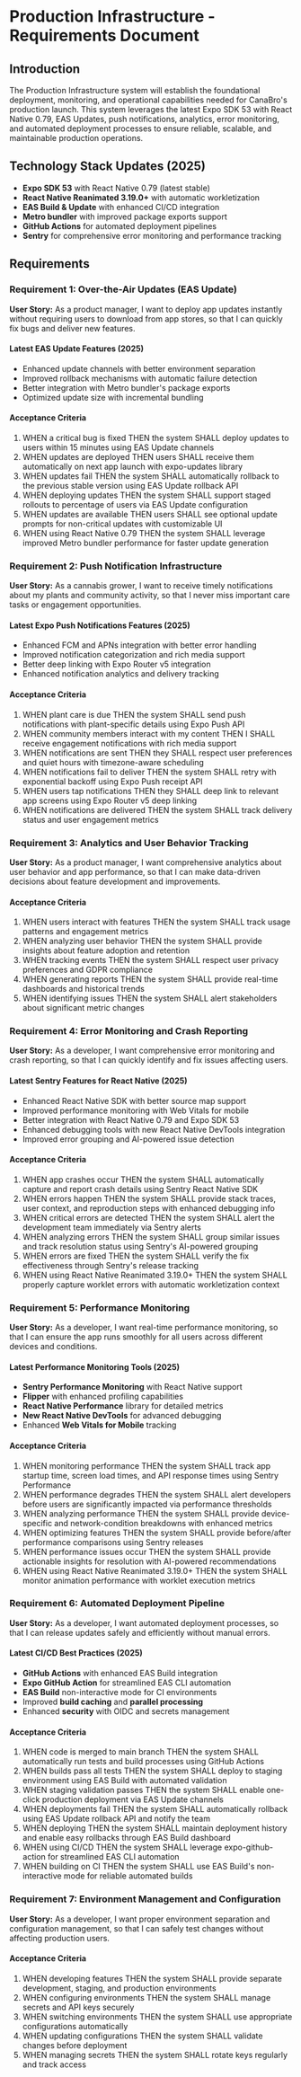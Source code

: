 # Production Infrastructure - Requirements Document

## Introduction

The Production Infrastructure system will establish the foundational deployment, monitoring, and operational capabilities needed for CanaBro's production launch. This system leverages the latest Expo SDK 53 with React Native 0.79, EAS Updates, push notifications, analytics, error monitoring, and automated deployment processes to ensure reliable, scalable, and maintainable production operations.

## Technology Stack Updates (2025)

- **Expo SDK 53** with React Native 0.79 (latest stable)
- **React Native Reanimated 3.19.0+** with automatic workletization
- **EAS Build & Update** with enhanced CI/CD integration
- **Metro bundler** with improved package exports support
- **GitHub Actions** for automated deployment pipelines
- **Sentry** for comprehensive error monitoring and performance tracking

## Requirements

### Requirement 1: Over-the-Air Updates (EAS Update)

**User Story:** As a product manager, I want to deploy app updates instantly without requiring users to download from app stores, so that I can quickly fix bugs and deliver new features.

#### Latest EAS Update Features (2025)
- Enhanced update channels with better environment separation
- Improved rollback mechanisms with automatic failure detection
- Better integration with Metro bundler's package exports
- Optimized update size with incremental bundling

#### Acceptance Criteria

1. WHEN a critical bug is fixed THEN the system SHALL deploy updates to users within 15 minutes using EAS Update channels
2. WHEN updates are deployed THEN users SHALL receive them automatically on next app launch with expo-updates library
3. WHEN updates fail THEN the system SHALL automatically rollback to the previous stable version using EAS Update rollback API
4. WHEN deploying updates THEN the system SHALL support staged rollouts to percentage of users via EAS Update configuration
5. WHEN updates are available THEN users SHALL see optional update prompts for non-critical updates with customizable UI
6. WHEN using React Native 0.79 THEN the system SHALL leverage improved Metro bundler performance for faster update generation

### Requirement 2: Push Notification Infrastructure

**User Story:** As a cannabis grower, I want to receive timely notifications about my plants and community activity, so that I never miss important care tasks or engagement opportunities.

#### Latest Expo Push Notifications Features (2025)
- Enhanced FCM and APNs integration with better error handling
- Improved notification categorization and rich media support
- Better deep linking with Expo Router v5 integration
- Enhanced notification analytics and delivery tracking

#### Acceptance Criteria

1. WHEN plant care is due THEN the system SHALL send push notifications with plant-specific details using Expo Push API
2. WHEN community members interact with my content THEN I SHALL receive engagement notifications with rich media support
3. WHEN notifications are sent THEN they SHALL respect user preferences and quiet hours with timezone-aware scheduling
4. WHEN notifications fail to deliver THEN the system SHALL retry with exponential backoff using Expo Push receipt API
5. WHEN users tap notifications THEN they SHALL deep link to relevant app screens using Expo Router v5 deep linking
6. WHEN notifications are delivered THEN the system SHALL track delivery status and user engagement metrics

### Requirement 3: Analytics and User Behavior Tracking

**User Story:** As a product manager, I want comprehensive analytics about user behavior and app performance, so that I can make data-driven decisions about feature development and improvements.

#### Acceptance Criteria

1. WHEN users interact with features THEN the system SHALL track usage patterns and engagement metrics
2. WHEN analyzing user behavior THEN the system SHALL provide insights about feature adoption and retention
3. WHEN tracking events THEN the system SHALL respect user privacy preferences and GDPR compliance
4. WHEN generating reports THEN the system SHALL provide real-time dashboards and historical trends
5. WHEN identifying issues THEN the system SHALL alert stakeholders about significant metric changes

### Requirement 4: Error Monitoring and Crash Reporting

**User Story:** As a developer, I want comprehensive error monitoring and crash reporting, so that I can quickly identify and fix issues affecting users.

#### Latest Sentry Features for React Native (2025)
- Enhanced React Native SDK with better source map support
- Improved performance monitoring with Web Vitals for mobile
- Better integration with React Native 0.79 and Expo SDK 53
- Enhanced debugging tools with new React Native DevTools integration
- Improved error grouping and AI-powered issue detection

#### Acceptance Criteria

1. WHEN app crashes occur THEN the system SHALL automatically capture and report crash details using Sentry React Native SDK
2. WHEN errors happen THEN the system SHALL provide stack traces, user context, and reproduction steps with enhanced debugging info
3. WHEN critical errors are detected THEN the system SHALL alert the development team immediately via Sentry alerts
4. WHEN analyzing errors THEN the system SHALL group similar issues and track resolution status using Sentry's AI-powered grouping
5. WHEN errors are fixed THEN the system SHALL verify the fix effectiveness through Sentry's release tracking
6. WHEN using React Native Reanimated 3.19.0+ THEN the system SHALL properly capture worklet errors with automatic workletization context

### Requirement 5: Performance Monitoring

**User Story:** As a developer, I want real-time performance monitoring, so that I can ensure the app runs smoothly for all users across different devices and conditions.

#### Latest Performance Monitoring Tools (2025)
- **Sentry Performance Monitoring** with React Native support
- **Flipper** with enhanced profiling capabilities
- **React Native Performance** library for detailed metrics
- **New React Native DevTools** for advanced debugging
- Enhanced **Web Vitals for Mobile** tracking

#### Acceptance Criteria

1. WHEN monitoring performance THEN the system SHALL track app startup time, screen load times, and API response times using Sentry Performance
2. WHEN performance degrades THEN the system SHALL alert developers before users are significantly impacted via performance thresholds
3. WHEN analyzing performance THEN the system SHALL provide device-specific and network-condition breakdowns with enhanced metrics
4. WHEN optimizing features THEN the system SHALL provide before/after performance comparisons using Sentry releases
5. WHEN performance issues occur THEN the system SHALL provide actionable insights for resolution with AI-powered recommendations
6. WHEN using React Native Reanimated 3.19.0+ THEN the system SHALL monitor animation performance with worklet execution metrics

### Requirement 6: Automated Deployment Pipeline

**User Story:** As a developer, I want automated deployment processes, so that I can release updates safely and efficiently without manual errors.

#### Latest CI/CD Best Practices (2025)
- **GitHub Actions** with enhanced EAS Build integration
- **Expo GitHub Action** for streamlined EAS CLI automation
- **EAS Build** non-interactive mode for CI environments
- Improved **build caching** and **parallel processing**
- Enhanced **security** with OIDC and secrets management

#### Acceptance Criteria

1. WHEN code is merged to main branch THEN the system SHALL automatically run tests and build processes using GitHub Actions
2. WHEN builds pass all tests THEN the system SHALL deploy to staging environment using EAS Build with automated validation
3. WHEN staging validation passes THEN the system SHALL enable one-click production deployment via EAS Update channels
4. WHEN deployments fail THEN the system SHALL automatically rollback using EAS Update rollback API and notify the team
5. WHEN deploying THEN the system SHALL maintain deployment history and enable easy rollbacks through EAS Build dashboard
6. WHEN using CI/CD THEN the system SHALL leverage expo-github-action for streamlined EAS CLI automation
7. WHEN building on CI THEN the system SHALL use EAS Build's non-interactive mode for reliable automated builds

### Requirement 7: Environment Management and Configuration

**User Story:** As a developer, I want proper environment separation and configuration management, so that I can safely test changes without affecting production users.

#### Acceptance Criteria

1. WHEN developing features THEN the system SHALL provide separate development, staging, and production environments
2. WHEN configuring environments THEN the system SHALL manage secrets and API keys securely
3. WHEN switching environments THEN the system SHALL use appropriate configurations automatically
4. WHEN updating configurations THEN the system SHALL validate changes before deployment
5. WHEN managing secrets THEN the system SHALL rotate keys regularly and track access